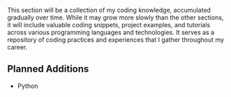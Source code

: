 This section will be a collection of my coding knowledge, accumulated gradually over time. While it may grow more slowly than the other sections, it will include valuable coding snippets, project examples, and tutorials across various programming languages and technologies. It serves as a repository of coding practices and experiences that I gather throughout my career.
## Planned Additions
- Python
